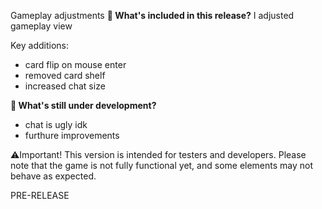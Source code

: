 Gameplay adjustments
**🔧 What's included in this release?**
I adjusted gameplay view

Key additions: 
- card flip on mouse enter
- removed card shelf
- increased chat size

**🚧 What's still under development?**
- chat is ugly idk
- furthure improvements

⚠️Important! This version is intended for testers and developers. Please note that the game is not fully functional yet, and some elements may not behave as expected.

PRE-RELEASE
